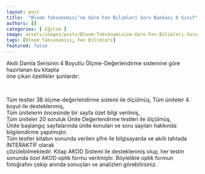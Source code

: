 ```yaml
---
layout: post
title:  "Bloom Taksonomisi’ne Göre Fen Bilimleri Soru Bankası 6 Sınıf"
authors: []
categories: [ Eğitim ]
image: assets/images/posts/Bloom-Taksonomisine-Göre-Fen-Bilimleri-Soru-Bankası2.jpg
tags: [Bloom Taksonomisi, Fen Bilimleri]
featured: false
---
```

Akıllı Damla Serisinin 4 Boyutlu Ölçme-Değerlendirme sistemine göre hazırlanan bu kitapta  
öne çıkan özellikler şunlardır:

&nbsp;

Tüm testler 3B ölçme-değerlendirme sistemi ile ölçülmüş, Tüm üniteler 4. boyut ile desteklenmiş,  
Tüm ünitelerin öncesinde bir sayfa özet bilgi verilmiş,  
Tüm üniteler 20 soruluk Ünite Değerlendirme testleri ile ölçülmüş,  
Ünite başlangıç sayfalarında ünite konuları ve soru sayıları hakkında bilgilendirme yapılmıştır.  
Tüm testler kitabın sonunda verilen şifre ile bilgisayarda ve akıllı tahtada İNTERAKTİF olarak  
çözülebilmektedir. Kitap AKOD Sistemi ile desteklenmiş olup, her testin sonunda özel AKOD optik formu verilmiştir. Böylelikle optik formun fotoğrafını çekip anında sonuçları ve analizleri görebilirsiniz.